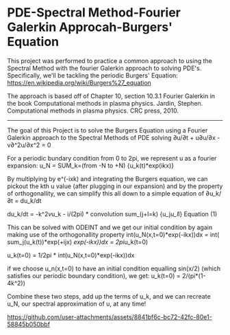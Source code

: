 # PDE-Spectral Method-Fourier Galerkin Approcah-Burgers' Equation
This project was performed to practice a common approach to using the Spectral Method with the fourier Galerkin approach to solving PDE's. Specifically, we'll be tackling the periodic Burgers' Equation:
https://en.wikipedia.org/wiki/Burgers%27_equation

The approach is based off of Chapter 10, section 10.3.1 Fourier Galerkin in the book Computational methods in plasma physics.
Jardin, Stephen. Computational methods in plasma physics. CRC press, 2010.

------------------------------------------------------------------------------------------------------------------------------------------------
The goal of this Project is to solve the Burgers Equation using a Fourier Galerkin approach to the Spectral Methods of PDE solving
∂u/∂t + u∂u/∂x - v∂^2u/∂x^2 = 0

For a periodic bundary condition from 0 to 2pi, we represent u as a fourier expansion:
    u_N = SUM_k=(from -N to +N) {u_k(t)*exp(ikx)}

By multiplying by e^(-ixk) and integrating the Burgers equation, we can pickout the kth u value (after plugging in our expansion) and by the property
of orthogonallity, we can simplify this all down to a simple equation of ∂u_k/∂t = du_k/dt

du_k/dt = -k^2*v*u_k - i/(2pi) * convolution sum_(j+l=k) {u_j*u_l*l}      Equation (1)

This can be solved with ODEINT and we get our initial condition by again making use of the orthogonallity property
int(u_N(x,t=0)*exp(-ikx))dx = int( sum_j(u_k(t))*exp(+ijx) *exp(-ikx))dx = 2pi*u_k(t=0)

u_k(t=0) = 1/2pi * int(u_N(x,t=0)*exp(-ikx))dx 

if we choose u_n(x,t=0) to have an initial condition equalling sin(x/2) (which satisfies our periodic boundary condition), we get:
u_k(t=0) = 2/(pi*(1-4k^2))

Combine these two steps, add up the terms of u_k, and we can recreate u_N, our spectral approximation of u, at any time!

https://github.com/user-attachments/assets/8841bf6c-bc72-42fc-80e1-58845b050bbf
